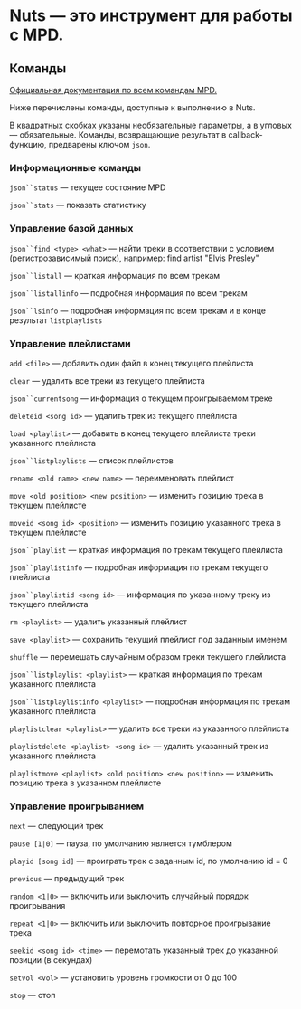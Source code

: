 # Nuts ― это инструмент для работы с MPD.

## Команды

[Официальная документация по всем командам MPD.](http://mpd.wikia.com/wiki/MusicPlayerDaemonCommands)

Ниже перечислены команды, доступные к выполнению в Nuts.

В квадратных скобках указаны необязательные параметры, а в угловых ― обязательные. Команды, возвращающие результат в callback-функцию, предварены ключом `json`.


### Информационные команды

`json``status` ― текущее состояние MPD

`json``stats` ― показать статистику


### Управление базой данных

`json``find <type> <what>` ― найти треки в соответствии с условием (регистрозависимый поиск), например: find artist "Elvis Presley"

`json``listall` ― краткая информация по всем трекам

`json``listallinfo` ― подробная информация по всем трекам

`json``lsinfo` ― подробная информация по всем трекам и в конце результат `listplaylists`


### Управление плейлистами

`add <file>` ― добавить один файл в конец текущего плейлиста

`clear` ― удалить все треки из текущего плейлиста

`json``currentsong` ― информация о текущем проигрываемом треке

`deleteid <song id>` ― удалить трек из текущего плейлиста

`load <playlist>` ― добавить в конец текущего плейлиста треки указанного плейлиста

`json``listplaylists` ― список плейлистов

`rename <old name> <new name>` ― переименовать плейлист

`move <old position> <new position>` ― изменить позицию трека в текущем плейлисте

`moveid <song id> <position>` ― изменить позицию указанного трека в текущем плейлисте

`json``playlist` ― краткая информация по трекам текущего плейлиста

`json``playlistinfo` ― подробная информация по трекам текущего плейлиста

`json``playlistid <song id>` ― информация по указанному треку из текущего плейлиста

`rm <playlist>` ― удалить указанный плейлист

`save <playlist>` ― сохранить текущий плейлист под заданным именем

`shuffle` ― перемешать случайным образом треки текущего плейлиста

`json``listplaylist <playlist>` ― краткая информация по трекам указанного плейлиста

`json``listplaylistinfo <playlist>` ― подробная информация по трекам указанного плейлиста

`playlistclear <playlist>` ― удалить все треки из указанного плейлиста

`playlistdelete <playlist> <song id>` ― удалить указанный трек из указанного плейлиста

`playlistmove <playlist> <old position> <new position>` ― изменить позицию трека в указанном плейлисте


### Управление проигрыванием

`next` ― следующий трек

`pause [1|0]` ― пауза, по умолчанию является тумблером

`playid [song id]` ― проиграть трек с заданным id, по умолчанию id = 0

`previous` ― предыдущий трек

`random <1|0>` ― включить или выключить случайный порядок проигрывания

`repeat <1|0>` ― включить или выключить повторное проигрывание трека

`seekid <song id> <time>` ― перемотать указанный трек до указанной позиции (в секундах)

`setvol <vol>` ― установить уровень громкости от 0 до 100

`stop` ― стоп
